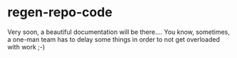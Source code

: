 
# regen-repo-code

Very soon, a beautiful documentation will be there....
You know, sometimes, a one-man team has to delay some things in order to not get overloaded with work ;-)